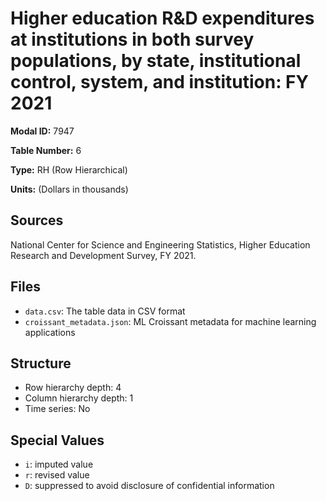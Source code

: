 # Higher education R&D expenditures at institutions in both survey populations, by state, institutional control, system, and institution: FY 2021

**Modal ID:** 7947

**Table Number:** 6

**Type:** RH (Row Hierarchical)

**Units:** (Dollars in thousands)

## Sources

National Center for Science and Engineering Statistics, Higher Education Research and Development Survey, FY 2021.

## Files

- `data.csv`: The table data in CSV format
- `croissant_metadata.json`: ML Croissant metadata for machine learning applications

## Structure

- Row hierarchy depth: 4
- Column hierarchy depth: 1
- Time series: No

## Special Values

- `i`: imputed value
- `r`: revised value
- `D`: suppressed to avoid disclosure of confidential information
